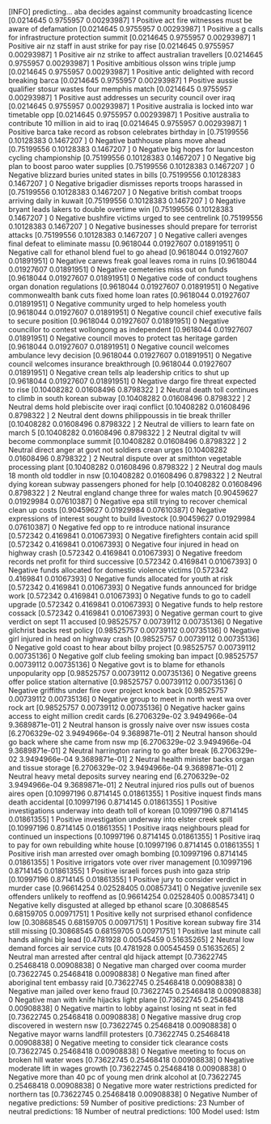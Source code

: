 [INFO] predicting...
aba decides against community broadcasting licence
[0.0214645  0.9755957  0.00293987]
1
Positive
act fire witnesses must be aware of defamation
[0.0214645  0.9755957  0.00293987]
1
Positive
a g calls for infrastructure protection summit
[0.0214645  0.9755957  0.00293987]
1
Positive
air nz staff in aust strike for pay rise
[0.0214645  0.9755957  0.00293987]
1
Positive
air nz strike to affect australian travellers
[0.0214645  0.9755957  0.00293987]
1
Positive
ambitious olsson wins triple jump
[0.0214645  0.9755957  0.00293987]
1
Positive
antic delighted with record breaking barca
[0.0214645  0.9755957  0.00293987]
1
Positive
aussie qualifier stosur wastes four memphis match
[0.0214645  0.9755957  0.00293987]
1
Positive
aust addresses un security council over iraq
[0.0214645  0.9755957  0.00293987]
1
Positive
australia is locked into war timetable opp
[0.0214645  0.9755957  0.00293987]
1
Positive
australia to contribute 10 million in aid to iraq
[0.0214645  0.9755957  0.00293987]
1
Positive
barca take record as robson celebrates birthday in
[0.75199556 0.10128383 0.1467207 ]
0
Negative
bathhouse plans move ahead
[0.75199556 0.10128383 0.1467207 ]
0
Negative
big hopes for launceston cycling championship
[0.75199556 0.10128383 0.1467207 ]
0
Negative
big plan to boost paroo water supplies
[0.75199556 0.10128383 0.1467207 ]
0
Negative
blizzard buries united states in bills
[0.75199556 0.10128383 0.1467207 ]
0
Negative
brigadier dismisses reports troops harassed in
[0.75199556 0.10128383 0.1467207 ]
0
Negative
british combat troops arriving daily in kuwait
[0.75199556 0.10128383 0.1467207 ]
0
Negative
bryant leads lakers to double overtime win
[0.75199556 0.10128383 0.1467207 ]
0
Negative
bushfire victims urged to see centrelink
[0.75199556 0.10128383 0.1467207 ]
0
Negative
businesses should prepare for terrorist attacks
[0.75199556 0.10128383 0.1467207 ]
0
Negative
calleri avenges final defeat to eliminate massu
[0.9618044  0.01927607 0.01891951]
0
Negative
call for ethanol blend fuel to go ahead
[0.9618044  0.01927607 0.01891951]
0
Negative
carews freak goal leaves roma in ruins
[0.9618044  0.01927607 0.01891951]
0
Negative
cemeteries miss out on funds
[0.9618044  0.01927607 0.01891951]
0
Negative
code of conduct toughens organ donation regulations
[0.9618044  0.01927607 0.01891951]
0
Negative
commonwealth bank cuts fixed home loan rates
[0.9618044  0.01927607 0.01891951]
0
Negative
community urged to help homeless youth
[0.9618044  0.01927607 0.01891951]
0
Negative
council chief executive fails to secure position
[0.9618044  0.01927607 0.01891951]
0
Negative
councillor to contest wollongong as independent
[0.9618044  0.01927607 0.01891951]
0
Negative
council moves to protect tas heritage garden
[0.9618044  0.01927607 0.01891951]
0
Negative
council welcomes ambulance levy decision
[0.9618044  0.01927607 0.01891951]
0
Negative
council welcomes insurance breakthrough
[0.9618044  0.01927607 0.01891951]
0
Negative
crean tells alp leadership critics to shut up
[0.9618044  0.01927607 0.01891951]
0
Negative
dargo fire threat expected to rise
[0.10408282 0.01608496 0.8798322 ]
2
Neutral
death toll continues to climb in south korean subway
[0.10408282 0.01608496 0.8798322 ]
2
Neutral
dems hold plebiscite over iraqi conflict
[0.10408282 0.01608496 0.8798322 ]
2
Neutral
dent downs philippoussis in tie break thriller
[0.10408282 0.01608496 0.8798322 ]
2
Neutral
de villiers to learn fate on march 5
[0.10408282 0.01608496 0.8798322 ]
2
Neutral
digital tv will become commonplace summit
[0.10408282 0.01608496 0.8798322 ]
2
Neutral
direct anger at govt not soldiers crean urges
[0.10408282 0.01608496 0.8798322 ]
2
Neutral
dispute over at smithton vegetable processing plant
[0.10408282 0.01608496 0.8798322 ]
2
Neutral
dog mauls 18 month old toddler in nsw
[0.10408282 0.01608496 0.8798322 ]
2
Neutral
dying korean subway passengers phoned for help
[0.10408282 0.01608496 0.8798322 ]
2
Neutral
england change three for wales match
[0.90459627 0.01929984 0.07610387]
0
Negative
epa still trying to recover chemical clean up costs
[0.90459627 0.01929984 0.07610387]
0
Negative
expressions of interest sought to build livestock
[0.90459627 0.01929984 0.07610387]
0
Negative
fed opp to re introduce national insurance
[0.572342   0.4169841  0.01067393]
0
Negative
firefighters contain acid spill
[0.572342   0.4169841  0.01067393]
0
Negative
four injured in head on highway crash
[0.572342   0.4169841  0.01067393]
0
Negative
freedom records net profit for third successive
[0.572342   0.4169841  0.01067393]
0
Negative
funds allocated for domestic violence victims
[0.572342   0.4169841  0.01067393]
0
Negative
funds allocated for youth at risk
[0.572342   0.4169841  0.01067393]
0
Negative
funds announced for bridge work
[0.572342   0.4169841  0.01067393]
0
Negative
funds to go to cadell upgrade
[0.572342   0.4169841  0.01067393]
0
Negative
funds to help restore cossack
[0.572342   0.4169841  0.01067393]
0
Negative
german court to give verdict on sept 11 accused
[0.98525757 0.00739112 0.00735136]
0
Negative
gilchrist backs rest policy
[0.98525757 0.00739112 0.00735136]
0
Negative
girl injured in head on highway crash
[0.98525757 0.00739112 0.00735136]
0
Negative
gold coast to hear about bilby project
[0.98525757 0.00739112 0.00735136]
0
Negative
golf club feeling smoking ban impact
[0.98525757 0.00739112 0.00735136]
0
Negative
govt is to blame for ethanols unpopularity opp
[0.98525757 0.00739112 0.00735136]
0
Negative
greens offer police station alternative
[0.98525757 0.00739112 0.00735136]
0
Negative
griffiths under fire over project knock back
[0.98525757 0.00739112 0.00735136]
0
Negative
group to meet in north west wa over rock art
[0.98525757 0.00739112 0.00735136]
0
Negative
hacker gains access to eight million credit cards
[6.2706329e-02 3.9494966e-04 9.3689871e-01]
2
Neutral
hanson is grossly naive over nsw issues costa
[6.2706329e-02 3.9494966e-04 9.3689871e-01]
2
Neutral
hanson should go back where she came from nsw mp
[6.2706329e-02 3.9494966e-04 9.3689871e-01]
2
Neutral
harrington raring to go after break
[6.2706329e-02 3.9494966e-04 9.3689871e-01]
2
Neutral
health minister backs organ and tissue storage
[6.2706329e-02 3.9494966e-04 9.3689871e-01]
2
Neutral
heavy metal deposits survey nearing end
[6.2706329e-02 3.9494966e-04 9.3689871e-01]
2
Neutral
injured rios pulls out of buenos aires open
[0.10997196 0.8714145  0.01861355]
1
Positive
inquest finds mans death accidental
[0.10997196 0.8714145  0.01861355]
1
Positive
investigations underway into death toll of korean
[0.10997196 0.8714145  0.01861355]
1
Positive
investigation underway into elster creek spill
[0.10997196 0.8714145  0.01861355]
1
Positive
iraqs neighbours plead for continued un inspections
[0.10997196 0.8714145  0.01861355]
1
Positive
iraq to pay for own rebuilding white house
[0.10997196 0.8714145  0.01861355]
1
Positive
irish man arrested over omagh bombing
[0.10997196 0.8714145  0.01861355]
1
Positive
irrigators vote over river management
[0.10997196 0.8714145  0.01861355]
1
Positive
israeli forces push into gaza strip
[0.10997196 0.8714145  0.01861355]
1
Positive
jury to consider verdict in murder case
[0.96614254 0.02528405 0.00857341]
0
Negative
juvenile sex offenders unlikely to reoffend as
[0.96614254 0.02528405 0.00857341]
0
Negative
kelly disgusted at alleged bp ethanol scare
[0.30868545 0.68159705 0.00971751]
1
Positive
kelly not surprised ethanol confidence low
[0.30868545 0.68159705 0.00971751]
1
Positive
korean subway fire 314 still missing
[0.30868545 0.68159705 0.00971751]
1
Positive
last minute call hands alinghi big lead
[0.4781928  0.00545459 0.51635265]
2
Neutral
low demand forces air service cuts
[0.4781928  0.00545459 0.51635265]
2
Neutral
man arrested after central qld hijack attempt
[0.73622745 0.25468418 0.00908838]
0
Negative
man charged over cooma murder
[0.73622745 0.25468418 0.00908838]
0
Negative
man fined after aboriginal tent embassy raid
[0.73622745 0.25468418 0.00908838]
0
Negative
man jailed over keno fraud
[0.73622745 0.25468418 0.00908838]
0
Negative
man with knife hijacks light plane
[0.73622745 0.25468418 0.00908838]
0
Negative
martin to lobby against losing nt seat in fed
[0.73622745 0.25468418 0.00908838]
0
Negative
massive drug crop discovered in western nsw
[0.73622745 0.25468418 0.00908838]
0
Negative
mayor warns landfill protesters
[0.73622745 0.25468418 0.00908838]
0
Negative
meeting to consider tick clearance costs
[0.73622745 0.25468418 0.00908838]
0
Negative
meeting to focus on broken hill water woes
[0.73622745 0.25468418 0.00908838]
0
Negative
moderate lift in wages growth
[0.73622745 0.25468418 0.00908838]
0
Negative
more than 40 pc of young men drink alcohol at
[0.73622745 0.25468418 0.00908838]
0
Negative
more water restrictions predicted for northern tas
[0.73622745 0.25468418 0.00908838]
0
Negative
Number of negative predictions: 59
Number of positive predictions: 23
Number of neutral predictions: 18
Number of neutral predictions: 100
Model used: lstm

